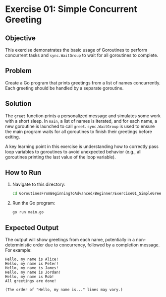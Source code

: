 # Exercise 01: Simple Concurrent Greeting

## Objective

This exercise demonstrates the basic usage of Goroutines to perform concurrent tasks and `sync.WaitGroup` to wait for all goroutines to complete.

## Problem

Create a Go program that prints greetings from a list of names concurrently. Each greeting should be handled by a separate goroutine.

## Solution

The `greet` function prints a personalized message and simulates some work with a short sleep. In `main`, a list of names is iterated, and for each name, a new goroutine is launched to call `greet`. `sync.WaitGroup` is used to ensure the main program waits for all goroutines to finish their greetings before exiting.

A key learning point in this exercise is understanding how to correctly pass loop variables to goroutines to avoid unexpected behavior (e.g., all goroutines printing the last value of the loop variable).

## How to Run

1. Navigate to this directory:
   ```bash
   cd GoroutinesFromBeginningToAdvanced/Beginner/Exercise01_SimpleGreeting
   ```
2. Run the Go program:
   ```bash
   go run main.go
   ```

## Expected Output

The output will show greetings from each name, potentially in a non-deterministic order due to concurrency, followed by a completion message. For example:

```text
Hello, my name is Alice!
Hello, my name is Peter! 
Hello, my name is James! 
Hello, my name is Jordan! 
Hello, my name is Rob! 
All greetings are done!

(The order of "Hello, my name is..." lines may vary.)
```